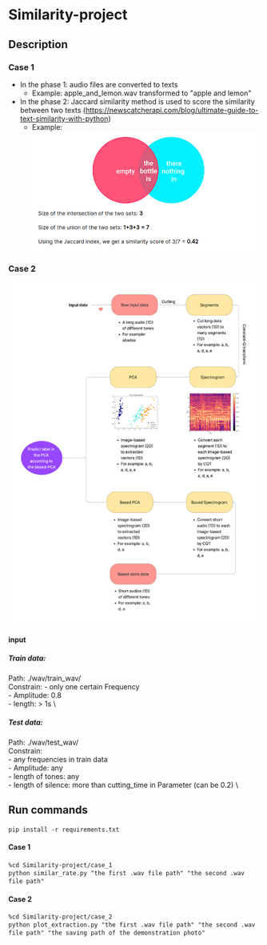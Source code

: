 # Similarity-project
## Description
### Case 1
- In the phase 1: audio files are converted to texts
    - Example: apple_and_lemon.wav transformed to "apple and lemon"
- In the phase 2: Jaccard similarity method is used to score the similarity between two texts
(https://newscatcherapi.com/blog/ultimate-guide-to-text-similarity-with-python)
    - Example: ![alt text](https://github.com/tdkhoa1212/Similarity-project/blob/main/images/matric.png)

### Case 2
![alt text](https://github.com/tdkhoa1212/Similarity-project/blob/main/images/case_2.png)

#### input
##### Train data: 
Path: ./wav/train_wav/ \
Constrain: 
    - only one certain Frequency \
    - Amplitude: 0.8 \
    - length: > 1s \

##### Test data:
Path: ./wav/test_wav/ \
Constrain:  \
    - any frequencies in train data \
    - Amplitude: any \
    - length of tones: any \
    - length of silence: more than cutting_time in Parameter (can be 0.2) \


## Run commands
    pip install -r requirements.txt

#### Case 1
    %cd Similarity-project/case_1
    python similar_rate.py "the first .wav file path" "the second .wav file path"

#### Case 2
    %cd Similarity-project/case_2
    python plot_extraction.py "the first .wav file path" "the second .wav file path" "the saving path of the demonstration photo"

